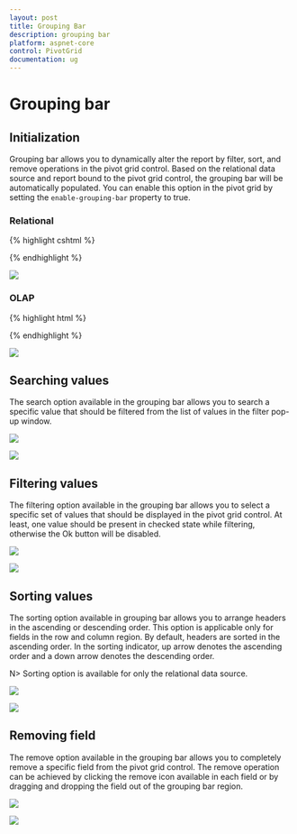 ```yaml
---
layout: post
title: Grouping Bar
description: grouping bar
platform: aspnet-core
control: PivotGrid
documentation: ug
---
```


# Grouping bar

## Initialization 
Grouping bar allows you to dynamically alter the report by filter, sort, and remove operations in the pivot grid control. Based on the relational data source and report bound to the pivot grid control, the grouping bar will be automatically populated. You can enable this option in the pivot grid by setting the `enable-grouping-bar` property to true.

### Relational

{% highlight cshtml %}

<ej-pivot-grid id="PivotGrid1" enable-grouping-bar="true" load="onload">
    <e-data-source>
        <e-pivot-rows>
            <e-row-field field-name="Country" field-caption="Country"></e-row-field>
            <e-row-field field-name="State" field-caption="State"></e-row-field>
        </e-pivot-rows>
        <e-pivot-columns>
            <e-column-field field-name="Product" field-caption="Product"></e-column-field>
        </e-pivot-columns>
        <e-pivot-values>
            <e-value-field field-name="Amount" field-caption="Amount"></e-value-field>
            <e-value-field field-name="Quantity" field-caption="Quantity"></e-value-field>
        </e-pivot-values>
        <e-pivot-filters>
            <e-filter-field field-name="Date" field-caption="Date"></e-filter-field>
        </e-pivot-filters>
    </e-data-source>
</ej-pivot-grid>

{% endhighlight %}

![](Grouping-Bar_images/realtionalclientGB.png)

### OLAP

{% highlight html %}

<ej-pivot-grid id="PivotGrid1" enable-grouping-bar="true">
    <e-data-source catalog="Adventure Works DW 2008 SE" cube="Adventure Works" data="//bi.syncfusion.com/olap/msmdpump.dll">
        <e-pivot-rows>
            <e-row-field field-name="[Date].[Fiscal]"></e-row-field>
        </e-pivot-rows>
        <e-pivot-columns>
            <e-column-field field-name="[Customer].[Customer Geography]"></e-column-field>
        </e-pivot-columns>
        <e-pivot-values>
            <e-value-field axis="Column">
                <e-measures>
                    <e-measure-items field-name="[Measures].[Internet Sales Amount]"></e-measure-items>
                </e-measures>
            </e-value-field>
        </e-pivot-values>
    </e-data-source>
</ej-pivot-grid>

{% endhighlight %}

![](Grouping-Bar_images/OLAPClientGB.png)

## Searching values
The search option available in the grouping bar allows you to search a specific value that should be filtered from the list of values in the filter pop-up window.

![](Grouping-Bar_images/filter.png)

![](Grouping-Bar_images/groupingbar-search.png)

## Filtering values

The filtering option available in the grouping bar allows you to select a specific set of values that should be displayed in the pivot grid control. At least, one value should be present in checked state while filtering, otherwise the Ok button will be disabled.

![](Grouping-Bar_images/filter.png)

![](Grouping-Bar_images/filter1.png)

## Sorting values

The sorting option available in grouping bar allows you to arrange headers in the ascending or descending order. This option is applicable only for fields in the row and column region. By default, headers are sorted in the ascending order. In the sorting indicator, up arrow denotes the ascending order and a down arrow denotes the descending order.

N> Sorting option is available for only the relational data source.

![](Grouping-Bar_images/sort.png)

![](Grouping-Bar_images/sort-grid.png)

## Removing field

The remove option available in the grouping bar allows you to completely remove a specific field from the pivot grid control. The remove operation can be achieved by clicking the remove icon available in each field or by dragging and dropping the field out of the grouping bar region.

![](Grouping-Bar_images/remove.png)

![](Grouping-Bar_images/remove-grid.png)

